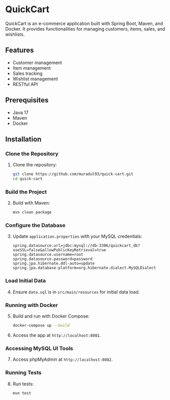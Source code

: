 # QuickCart

QuickCart is an e-commerce application built with Spring Boot, Maven, and Docker. It provides functionalities for managing customers, items, sales, and wishlists.

## Features
- Customer management
- Item management
- Sales tracking
- Wishlist management
- RESTful API

## Prerequisites
- Java 17
- Maven
- Docker

## Installation

### Clone the Repository
1. Clone the repository:
   ```sh
   git clone https://github.com/muradul93/quick-cart.git
   cd quick-cart


### Build the Project
2. Build with Maven:
   ```sh
   mvn clean package
   ```

### Configure the Database
3. Update `application.properties` with your MySQL credentials:
   ```properties
   spring.datasource.url=jdbc:mysql://db:3306/quickcart_db?useSSL=false&allowPublicKeyRetrieval=true
   spring.datasource.username=root
   spring.datasource.password=password
   spring.jpa.hibernate.ddl-auto=update
   spring.jpa.database-platform=org.hibernate.dialect.MySQLDialect
   ```

### Load Initial Data
4. Ensure `data.sql` is in `src/main/resources` for initial data load.

### Running with Docker
5. Build and run with Docker Compose:
   ```sh
   docker-compose up --build
   ```

6. Access the app at `http://localhost:8081`.

### Accessing MySQL UI Tools
7. Access phpMyAdmin at `http://localhost:8082`.

### Running Tests
8. Run tests:
   ```sh
   mvn test
   ```